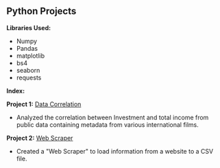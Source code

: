 ## Python Projects

<b>Libraries Used: </b>

* Numpy
* Pandas
* matplotlib
* bs4
* seaborn
* requests

<b>Index:</b>

**Project 1:** [Data Correlation](/Project_1_Data_Correlation)
* Analyzed the correlation between Investment and total income from public data containing metadata from various international films.
  
**Project 2:** [Web Scraper](/Project_2_WebScraper)
* Created a "Web Scraper" to load information from a website to a CSV file.
  
 